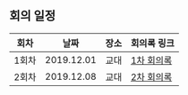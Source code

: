 ## 회의 일정

|회차|날짜|장소|회의록 링크|
|----|----|----|----|
|1회차|2019.12.01|교대|[1차 회의록](./20191201.md)|
|2회차|2019.12.08|교대|[2차 회의록](./20191208.jpg)|

